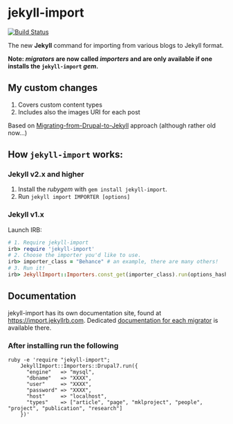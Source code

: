# jekyll-import

[![Build Status](https://travis-ci.org/jekyll/jekyll-import.svg?branch=master)](https://travis-ci.org/jekyll/jekyll-import)

The new __Jekyll__ command for importing from various blogs to Jekyll format.

**Note: _migrators_ are now called _importers_ and are only available if one installs the `jekyll-import` _gem_.**

## My custom changes 
1. Covers custom content types
2. Includes also the images URI for each post

Based on [Migrating-from-Drupal-to-Jekyll](https://github.com/antonizoon/antonizoon.github.io/wiki/Migrating-from-Drupal-to-Jekyll) approach (although rather old now...)

## How `jekyll-import` works:

### Jekyll v2.x and higher

1. Install the _rubygem_ with `gem install jekyll-import`.
2. Run `jekyll import IMPORTER [options]`

### Jekyll v1.x

Launch IRB:

```ruby
# 1. Require jekyll-import
irb> require 'jekyll-import'
# 2. Choose the importer you'd like to use.
irb> importer_class = "Behance" # an example, there are many others!
# 3. Run it!
irb> JekyllImport::Importers.const_get(importer_class).run(options_hash)
```

## Documentation

jekyll-import has its own documentation site, found at https://import.jekyllrb.com.
Dedicated [documentation for each migrator](https://import.jekyllrb.com/docs/home/) is available there.

### After installing run the following

```
ruby -e 'require "jekyll-import";
    JekyllImport::Importers::Drupal7.run({
      "engine"   => "mysql",
      "dbname"   => "XXXX",
      "user"     => "XXXX",
      "password" => "XXXX",
      "host"     => "localhost",
      "types"    => ["article", "page", "mklproject", "people", "project", "publication", "research"]
    })'
```



